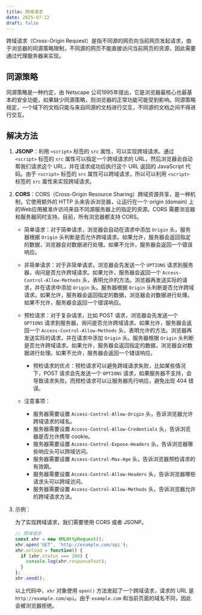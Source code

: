```yaml
---
title: 跨域请求
date: 2025-07-22
draft: false
---
```


跨域请求（Cross-Origin Request）是指不同源的网页向当前网页发起请求，由于浏览器的同源策略限制，不同源的网页不能直接访问当前网页的资源，因此需要通过代理服务器来实现。
   
## 同源策略

同源策略是一种约定，由 Netscape 公司1995年提出，它是浏览器最核心也最基本的安全功能，如果缺少同源策略，则浏览器的正常功能可能受到影响。同源策略规定，一个域下的文档只能与来自同源的文档进行交互，不同源的文档之间不得进行交互。

## 解决方法

1. **JSONP**：利用 `<script>` 标签的 `src` 属性，可以实现跨域请求。通过 `<script>` 标签的 `src` 属性可以指定一个跨域请求的 URL，然后浏览器会自动帮我们请求这个 URL，并在请求成功后执行这个 URL 返回的 JavaScript 代码。由于 `<script>` 标签的 `src` 属性可以跨域请求，所以可以利用 `<script>` 标签的 `src` 属性来实现跨域请求。

2. **CORS**：CORS（Cross-Origin Resource Sharing）跨域资源共享，是一种机制，它使用额外的 HTTP 头来告诉浏览器，让运行在一个 origin (domain) 上的Web应用被准许访问来自不同源服务器上的指定的资源。CORS 需要浏览器和服务器同时支持。目前，所有浏览器都支持 CORS。

   - 简单请求：对于简单请求，浏览器会自动在请求中添加 `Origin` 头，服务器根据 `Origin` 头判断是否允许跨域请求。如果允许，服务器会返回指定的数据，浏览器会对数据进行处理。如果不允许，服务器会返回一个错误响应。

   - 非简单请求：对于非简单请求，浏览器会先发送一个 `OPTIONS` 请求到服务器，询问是否允许跨域请求。如果允许，服务器会返回一个 `Access-Control-Allow-Methods` 头，表明允许的方法。浏览器再发送实际的请求，并在请求中添加 `Origin` 头。服务器根据 `Origin` 头判断是否允许跨域请求。如果允许，服务器会返回指定的数据，浏览器会对数据进行处理。如果不允许，服务器会返回一个错误响应。

   - 预检请求：对于复杂请求，比如 POST 请求，浏览器会先发送一个 `OPTIONS` 请求到服务器，询问是否允许跨域请求。如果允许，服务器会返回一个 `Access-Control-Allow-Methods` 头，表明允许的方法。浏览器再发送实际的请求，并在请求中添加 `Origin` 头。服务器根据 `Origin` 头判断是否允许跨域请求。如果允许，服务器会返回指定的数据，浏览器会对数据进行处理。如果不允许，服务器会返回一个错误响应。

     - 预检请求的优点：预检请求可以避免跨域请求失败，比如某些情况下，POST 请求会先发送一个 `OPTIONS` 请求，如果服务器不支持，会导致请求失败。而预检请求可以让服务器先行响应，避免出现 404 错误。

   - 注意事项：

     - 服务器需要设置 `Access-Control-Allow-Origin` 头，告诉浏览器允许跨域请求的域名。
     - 服务器需要设置 `Access-Control-Allow-Credentials` 头，告诉浏览器是否允许携带 cookie。
     - 服务器需要设置 `Access-Control-Expose-Headers` 头，告诉浏览器哪些响应头可以跨域访问。
     - 服务器需要设置 `Access-Control-Max-Age` 头，告诉浏览器预检请求的有效期。
     - 服务器需要设置 `Access-Control-Allow-Headers` 头，告诉浏览器哪些请求头可以跨域访问。
     - 服务器需要设置 `Access-Control-Allow-Methods` 头，告诉浏览器允许的跨域请求方法。

3. 示例：
   
   为了实现跨域请求，我们需要使用 CORS 或者 JSONP。

   ```javascript
   // 跨域请求
   const xhr = new XMLHttpRequest();
   xhr.open('GET', 'http://example.com/api');
   xhr.onload = function() {
     if (xhr.status === 200) {
       console.log(xhr.responseText);
     }
   };
   xhr.send();
   ```

   以上代码中，`xhr` 对象使用 `open()` 方法发起了一个跨域请求，请求的 URL 是 `http://example.com/api`。由于 `example.com` 和当前页面的域名不同，因此会被浏览器拒绝。